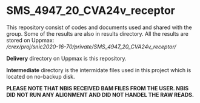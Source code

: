 # SMS_4947_20_CVA24v_receptor

This repository consist of codes and documents used and shared with the group. Some of the results are also in results directory. All the results are stored on Uppmax:  
_/crex/proj/snic2020-16-70/private/SMS_4947_20_CVA24v_receptor/_ 

**Delivery** directory on Uppmax is this repository.  

**Intermediate** directory is the intermidate files used in this project which is located on no-backup disk.  

**PLEASE NOTE THAT NBIS RECEIVED BAM FILES FROM THE USER. NBIS DID NOT RUN ANY ALIGNMENT AND DID NOT HANDEL THE RAW READS.**   
